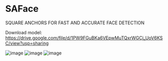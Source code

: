 # SAFace
SQUARE ANCHORS FOR FAST AND ACCURATE FACE DETECTION

Download model: https://drive.google.com/file/d/1PW9FGuBKa6VEpwMuTQxrWGCj_UoV6KSC/view?usp=sharing

![image](https://github.com/zhouliguo/SAFace/blob/main/results/e.png)
![image](https://github.com/zhouliguo/SAFace/blob/main/results/m.png)
![image](https://github.com/zhouliguo/SAFace/blob/main/results/h.png)
